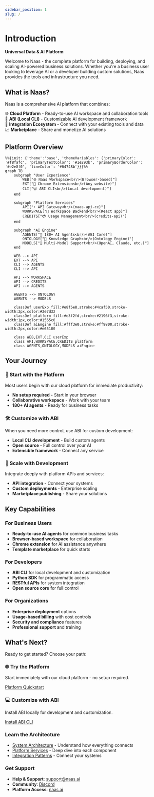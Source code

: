 ```yaml
---
sidebar_position: 1
slug: /
---
```


# Introduction

**Universal Data & AI Platform**

Welcome to Naas - the complete platform for building, deploying, and scaling AI-powered business solutions. Whether you're a business user looking to leverage AI or a developer building custom solutions, Naas provides the tools and infrastructure you need.

## What is Naas?

Naas is a comprehensive AI platform that combines:

🌐 **Cloud Platform** - Ready-to-use AI workspace and collaboration tools  
🤖 **ABI (Local CLI)** - Customizable AI development framework  
🔗 **Integration Ecosystem** - Connect with your existing tools and data  
📈 **Marketplace** - Share and monetize AI solutions  

## Platform Overview

```mermaid
%%{init: {'theme':'base', 'themeVariables': {'primaryColor': '#f8fafc', 'primaryTextColor': '#1e293b', 'primaryBorderColor': '#e2e8f0', 'lineColor': '#64748b'}}}%%
graph TB
    subgraph "User Experience"
        WEB["🌐 Naas Workspace<br/>(Browser-based)"]
        EXT["🔧 Chrome Extension<br/>(Any website)"]
        CLI["💻 ABI CLI<br/>(Local development)"]
    end
    
    subgraph "Platform Services"
        API["⚡ API Gateway<br/>(naas-api-ce)"]
        WORKSPACE["🏢 Workspace Backend<br/>(React app)"]
        CREDITS["💳 Usage Management<br/>(credits-api)"]
    end
    
    subgraph "AI Engine"
        AGENTS["🤖 180+ AI Agents<br/>(ABI Core)"]
        ONTOLOGY["🧠 Knowledge Graph<br/>(Ontology Engine)"]
        MODELS["🎯 Multi-Model Support<br/>(OpenAI, Claude, etc.)"]
    end
    
    WEB --> API
    EXT --> API
    CLI --> AGENTS
    CLI --> API
    
    API --> WORKSPACE
    API --> CREDITS
    API --> AGENTS
    
    AGENTS --> ONTOLOGY
    AGENTS --> MODELS
    
    classDef userExp fill:#e8f5e8,stroke:#4caf50,stroke-width:2px,color:#2e7d32
    classDef platform fill:#e3f2fd,stroke:#2196f3,stroke-width:1px,color:#1565c0
    classDef aiEngine fill:#fff3e0,stroke:#ff9800,stroke-width:2px,color:#e65100
    
    class WEB,EXT,CLI userExp
    class API,WORKSPACE,CREDITS platform
    class AGENTS,ONTOLOGY,MODELS aiEngine
```

## Your Journey

### 🌟 **Start with the Platform**
Most users begin with our cloud platform for immediate productivity:
- **No setup required** - Start in your browser
- **Collaborative workspace** - Work with your team
- **180+ AI agents** - Ready for business tasks

### 🛠️ **Customize with ABI**
When you need more control, use ABI for custom development:
- **Local CLI development** - Build custom agents
- **Open source** - Full control over your AI
- **Extensible framework** - Connect any service

### 🚀 **Scale with Development**
Integrate deeply with platform APIs and services:
- **API integration** - Connect your systems
- **Custom deployments** - Enterprise scaling
- **Marketplace publishing** - Share your solutions

## Key Capabilities

### For Business Users
- **Ready-to-use AI agents** for common business tasks
- **Browser-based workspace** for collaboration
- **Chrome extension** for AI assistance anywhere
- **Template marketplace** for quick starts

### For Developers  
- **ABI CLI** for local development and customization
- **Python SDK** for programmatic access
- **RESTful APIs** for system integration
- **Open source core** for full control

### For Organizations
- **Enterprise deployment** options
- **Usage-based billing** with cost controls
- **Security and compliance** features
- **Professional support** and training

## What's Next?

Ready to get started? Choose your path:

<div className="row">
  <div className="col col--6">
    <div className="card">
      <div className="card__header">
        <h3>🌐 Try the Platform</h3>
      </div>
      <div className="card__body">
        <p>Start immediately with our cloud platform - no setup required.</p>
        <a className="button button--primary" href="/get-started/quickstart">
          Platform Quickstart
        </a>
      </div>
    </div>
  </div>
  <div className="col col--6">
    <div className="card">
      <div className="card__header">
        <h3>💻 Customize with ABI</h3>
      </div>
      <div className="card__body">
        <p>Install ABI locally for development and customization.</p>
        <a className="button button--secondary" href="/customize/installation">
          Install ABI CLI
        </a>
      </div>
    </div>
  </div>
</div>

### Learn the Architecture
- [System Architecture](/get-started/system-architecture) - Understand how everything connects
- [Platform Services](/development/platform-services) - Deep dive into each component
- [Integration Patterns](/development/integration-patterns) - Connect your systems

### Get Support
- **Help & Support**: [support@naas.ai](mailto:support@naas.ai)
- **Community**: [Discord](https://discord.gg/naas)
- **Platform Access**: [naas.ai](https://naas.ai)
